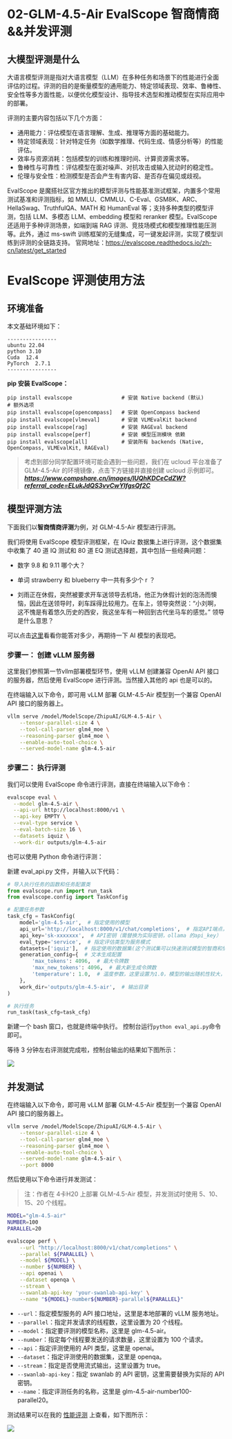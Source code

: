 # 02-GLM-4.5-Air EvalScope 智商情商&&并发评测

## 大模型评测是什么

大语言模型评测是指对大语言模型（LLM）在多种任务和场景下的性能进行全面评估的过程。评测的目的是衡量模型的通用能力、特定领域表现、效率、鲁棒性、安全性等多方面性能，以便优化模型设计、指导技术选型和推动模型在实际应用中的部署。

评测的主要内容包括以下几个方面：

- 通用能力：评估模型在语言理解、生成、推理等方面的基础能力。
- 特定领域表现：针对特定任务（如数学推理、代码生成、情感分析等）的性能评估。
- 效率与资源消耗：包括模型的训练和推理时间、计算资源需求等。
- 鲁棒性与可靠性：评估模型在面对噪声、对抗攻击或输入扰动时的稳定性。
- 伦理与安全性：检测模型是否会产生有害内容、是否存在偏见或歧视。

EvalScope 是魔搭社区官方推出的模型评测与性能基准测试框架，内置多个常用测试基准和评测指标，如 MMLU、CMMLU、C-Eval、GSM8K、ARC、HellaSwag、TruthfulQA、MATH 和 HumanEval 等；支持多种类型的模型评测，包括 LLM、多模态 LLM、embedding 模型和 reranker 模型。EvalScope 还适用于多种评测场景，如端到端 RAG 评测、竞技场模式和模型推理性能压测等。此外，通过 ms-swift 训练框架的无缝集成，可一键发起评测，实现了模型训练到评测的全链路支持。
官网地址：https://evalscope.readthedocs.io/zh-cn/latest/get_started

# EvalScope 评测使用方法

## 环境准备

本文基础环境如下：

```
----------------
ubuntu 22.04
python 3.10
Cuda  12.4
PyTorch  2.7.1
----------------
```

**pip 安装 EvalScope：**

```
pip install evalscope                # 安装 Native backend (默认)
# 额外选项
pip install evalscope[opencompass]   # 安装 OpenCompass backend
pip install evalscope[vlmeval]       # 安装 VLMEvalKit backend
pip install evalscope[rag]           # 安装 RAGEval backend
pip install evalscope[perf]          # 安装 模型压测模块 依赖
pip install evalscope[all]           # 安装所有 backends (Native, OpenCompass, VLMEvalKit, RAGEval)
```

> 考虑到部分同学配置环境可能会遇到一些问题，我们在 ucloud 平台准备了 GLM-4.5-Air 的环境镜像，点击下方链接并直接创建 ucloud 示例即可。
> ***https://www.compshare.cn/images/lUQhKDCeCdZW?referral_code=ELukJdQS3vvCwYIfgsQf2C***


## 模型评测方法

下面我们以**智商情商评测**为例，对 GLM-4.5-Air 模型进行评测。

我们将使用 EvalScope 模型评测框架，在 IQuiz 数据集上进行评测，这个数据集中收集了 40 道 IQ 测试和 80 道 EQ 测试选择题，其中包括一些经典问题：

- 数字 9.8 和 9.11 哪个大？

- 单词 strawberry 和 blueberry 中一共有多少个 r ？

- 刘雨正在休假，突然被要求开车送领导去机场，他正为休假计划的泡汤而懊恼，因此在送领导时，刹车踩得比较用力。在车上，领导突然说：“小刘啊，这不愧是有着悠久历史的西安，我这坐车有一种回到古代坐马车的感觉。” 领导是什么意思？

可以点击[这里](https://modelscope.cn/datasets/AI-ModelScope/IQuiz/dataPeview)看看你能答对多少，再期待一下 AI 模型的表现吧。

### 步骤一： **创建 vLLM 服务器**

这里我们参照第一节vllm部署模型环节，使用 vLLM 创建兼容 OpenAI API 接口的服务器，然后使用 EvalScope 进行评测。当然接入其他的 api 也是可以的。

在终端输入以下命令，即可用 vLLM 部署 GLM-4.5-Air 模型到一个兼容 OpenAI API 接口的服务器上。

```bash
vllm serve /model/ModelScope/ZhipuAI/GLM-4.5-Air \
    --tensor-parallel-size 4 \
    --tool-call-parser glm4_moe \
    --reasoning-parser glm4_moe \
    --enable-auto-tool-choice \
    --served-model-name glm-4.5-air
```

### 步骤二： **执行评测**

我们可以使用 EvalScope 命令进行评测，直接在终端输入以下命令：

```bash
evalscope eval \
  --model glm-4.5-air \
  --api-url http://localhost:8000/v1 \
  --api-key EMPTY \
  --eval-type service \
  --eval-batch-size 16 \
  --datasets iquiz \
  --work-dir outputs/glm-4.5-air
```

也可以使用 Python 命令进行评测：

新建 eval_api.py 文件，并输入以下代码：

```python
# 导入执行任务的函数和任务配置类
from evalscope.run import run_task
from evalscope.config import TaskConfig

# 配置任务参数
task_cfg = TaskConfig(
    model='glm-4.5-air',  # 指定使用的模型
    api_url='http://localhost:8000/v1/chat/completions',  # 指定API端点，这里使用的是ollama默认的api接口
    api_key='sk-xxxxxxx',  # API密钥（需替换为实际密钥，ollama 的api_key）
    eval_type='service',  # 指定评估类型为服务模式
    datasets=['iquiz'],  # 指定使用的数据集(这个测试集可以快速测试模型的智商和情商)
    generation_config={  # 文本生成配置
        'max_tokens': 4096,  # 最大令牌数
        'max_new_tokens': 4096,  # 最大新生成令牌数
        'temperature': 1.0,  # 温度参数，这里设置为1.0，模型的输出随机性较大，所以可能会有些实验误差
    },
    work_dir='outputs/glm-4.5-air',  # 输出目录
)

# 执行任务
run_task(task_cfg=task_cfg)
```

新建一个 bash 窗口，也就是终端中执行。
控制台运行`python eval_api.py`命令即可。

等待 3 分钟左右评测就完成啦，控制台输出的结果如下图所示：

![](./images/02-01.png)

## 并发测试

在终端输入以下命令，即可用 vLLM 部署 GLM-4.5-Air 模型到一个兼容 OpenAI API 接口的服务器上。

```bash
vllm serve /model/ModelScope/ZhipuAI/GLM-4.5-Air \
    --tensor-parallel-size 4 \
    --tool-call-parser glm4_moe \
    --reasoning-parser glm4_moe \
    --enable-auto-tool-choice \
    --served-model-name glm-4.5-air \
    --port 8000
```

然后使用以下命令进行并发测试：

> 注：作者在 4卡H20 上部署 GLM-4.5-Air 模型，并发测试时使用 5、10、15、20 个线程。

```bash
MODEL="glm-4.5-air"
NUMBER=100
PARALLEL=20

evalscope perf \
    --url "http://localhost:8000/v1/chat/completions" \
    --parallel ${PARALLEL} \
    --model ${MODEL} \
    --number ${NUMBER} \
    --api openai \
    --dataset openqa \
    --stream \
    --swanlab-api-key 'your-swanlab-api-key' \
    --name "${MODEL}-number${NUMBER}-parallel${PARALLEL}"
```

- `--url`：指定模型服务的 API 接口地址，这里是本地部署的 vLLM 服务地址。
- `--parallel`：指定并发请求的线程数，这里设置为 20 个线程。
- `--model`：指定要评测的模型名称，这里是 glm-4.5-air。
- `--number`：指定每个线程要发送的请求数量，这里设置为 100 个请求。
- `--api`：指定评测使用的 API 类型，这里是 openai。
- `--dataset`：指定评测使用的数据集，这里是 openqa。
- `--stream`：指定是否使用流式输出，这里设置为 true。
- `--swanlab-api-key`：指定 swanlab 的 API 密钥，这里需要替换为实际的 API 密钥。
- `--name`：指定评测任务的名称，这里是 glm-4.5-air-number100-parallel20。

测试结果可以在我的 [性能评测](https://swanlab.cn/@kmno4/perf_benchmark/charts) 上查看，如下图所示：

![](./images/02-02.png)
